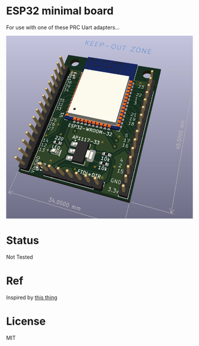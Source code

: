 # ESP32 minimal board

For use with one of these PRC Uart adapters...

![preview](images/Preview3D.png)

# Status

Not Tested

# Ref

Inspired by  [this thing](https://electronoobs.com/eng_arduino_tut172.php)

# License

MIT
